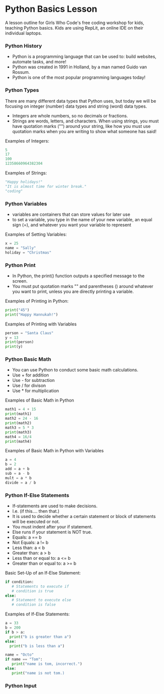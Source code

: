 # Python Basics Lesson
A lesson outline for Girls Who Code's free coding workshop for kids, teaching Python basics. Kids are using RepLit, an online IDE on their individual laptops.

### Python History
  * Python is a programming language that can be used to: build websites,  automate tasks, and more!
  * Python was created in 1991 in Holland, by a man named Guido van Rossum.
  *  Python is one of the most popular programming languages today!

### Python Types
There are many different data types that Python uses, but today we will be focusing on integer (number) data types and string (word) data types.
 * Integers are whole numbers, so no decimals or fractions.
 * Strings are words, letters, and characters. When using strings, you must have quotation marks ("") around your string, like how you must use quotation marks when
   you are writing to show what someone has said!

Examples of Integers:
```python
5
17
100
12358660964382304
```

Examples of Strings:
```python
"Happy holidays!"
"It is almost time for winter break."
"coding"
```

### Python Variables
  * variables are containers that can store values for later use
  * to set a variable, you type in the name of your new variable, an equal sign (=), and whatever you want your variable to represent <br>

  
Examples of Setting Variables:
```python 
x = 25
name = "Sally"
holiday = "Christmas"
```
### Python Print
  * In Python, the print() function outputs a specified message to the screen.
  * You must put quotation marks "" and parentheses () around whatever you want to print, unless you are directly printing a variable. <br>

Examples of Printing in Python:
```python
print("45")
print("Happy Hannukah!")
```

Examples of Printing with Variables
```python
person = "Santa Claus"
y = 13
print(person) 
print(y)
```
### Python Basic Math
 * You can use Python to conduct some basic math calculations.
 * Use + for addition
 * Use - for subtraction
 * Use / for divison
 * Use * for multiplication

Examples of Basic Math in Python
```python
math1 = 4 + 15
print(math1)
math2 = 24 - 16
print(math2)
math3 = 5 * 3
print(math3)
math4 = 16/4
print(math4)
```

Examples of Basic Math in Python with Variables
```python
a = 4
b = 2
add = a + b
sub = a - b
mult = a * b
divide = a / b
```
### Python If-Else Statements
 * If-statements are used to make decisions.
 * I.e. (if this.... then that.)
 * It is used to decide whether a certain statement or block of statements will be executed or not.
 * You must indent after your if statement.
 * Else runs if your statement is NOT true.
 * Equals: a == b
 * Not Equals: a != b
 * Less than: a < b
 * Greater than: a > b
 * Less than or equal to: a <= b
 * Greater than or equal to: a >= b

Basic Set-Up of an If-Else Statement:
```python
if condition:
   # Statements to execute if
   # condition is true
else:
   # Statement to execute else
   # condition is false
```
Examples of If-Else Statements:
```python
a = 33
b = 200
if b > a:
  print("b is greater than a")
else:
  print("b is less than a")

name = "Octo"
if name == "Tom":
   print("name is tom, incorrect.")
else:
   print("name is not tom.)
```
### Python Input

